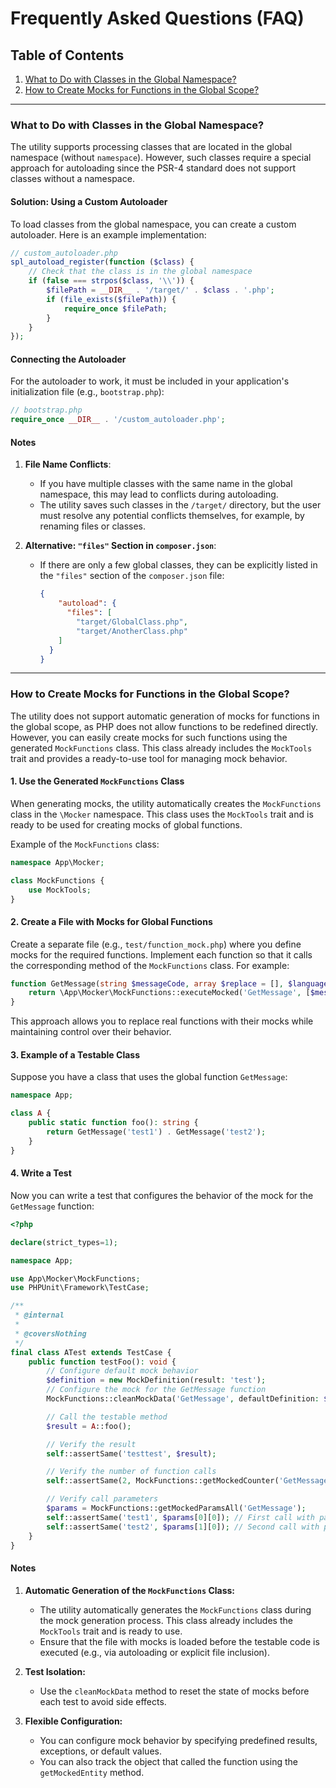 # Frequently Asked Questions (FAQ)

## Table of Contents

1. [What to Do with Classes in the Global Namespace?](#what-to-do-with-classes-in-the-global-namespace)
2. [How to Create Mocks for Functions in the Global Scope?](#how-to-create-mocks-for-functions-in-the-global-scope)

---

### What to Do with Classes in the Global Namespace?

The utility supports processing classes that are located in the global namespace (without `namespace`). However, such
classes require a special approach for autoloading since the PSR-4 standard does not support classes without a
namespace.

#### Solution: Using a Custom Autoloader

To load classes from the global namespace, you can create a custom autoloader. Here is an example implementation:

```php
// custom_autoloader.php
spl_autoload_register(function ($class) {
    // Check that the class is in the global namespace
    if (false === strpos($class, '\\')) {
        $filePath = __DIR__ . '/target/' . $class . '.php';
        if (file_exists($filePath)) {
            require_once $filePath;
        }
    }
});
```

#### Connecting the Autoloader

For the autoloader to work, it must be included in your application's initialization file (e.g., `bootstrap.php`):

```php
// bootstrap.php
require_once __DIR__ . '/custom_autoloader.php';
```

#### Notes

1. **File Name Conflicts**:
    - If you have multiple classes with the same name in the global namespace, this may lead to conflicts during
      autoloading.
    - The utility saves such classes in the `/target/` directory, but the user must resolve any potential conflicts
      themselves, for example, by renaming files or classes.

2. **Alternative: `"files"` Section in `composer.json`**:
    - If there are only a few global classes, they can be explicitly listed in the `"files"` section of
      the `composer.json` file:
      ```json
      {
          "autoload": {
            "files": [
              "target/GlobalClass.php",
              "target/AnotherClass.php"
          ]
        }
      }
      ```

---

### **How to Create Mocks for Functions in the Global Scope?**

The utility does not support automatic generation of mocks for functions in the global scope, as PHP does not allow
functions to be redefined directly. However, you can easily create mocks for such functions using the
generated `MockFunctions` class. This class already includes the `MockTools` trait and provides a ready-to-use tool for
managing mock behavior.

#### 1. Use the Generated `MockFunctions` Class

When generating mocks, the utility automatically creates the `MockFunctions` class in the `\Mocker` namespace. This
class uses the `MockTools` trait and is ready to be used for creating mocks of global functions.

Example of the `MockFunctions` class:

```php
namespace App\Mocker;

class MockFunctions {
    use MockTools;
}
```

#### 2. Create a File with Mocks for Global Functions

Create a separate file (e.g., `test/function_mock.php`) where you define mocks for the required functions. Implement
each function so that it calls the corresponding method of the `MockFunctions` class. For example:

```php
function GetMessage(string $messageCode, array $replace = [], $language = null): string {
    return \App\Mocker\MockFunctions::executeMocked('GetMessage', [$messageCode, $replace, $language]);
}
```

This approach allows you to replace real functions with their mocks while maintaining control over their behavior.

#### 3. Example of a Testable Class

Suppose you have a class that uses the global function `GetMessage`:

```php
namespace App;

class A {
    public static function foo(): string {
        return GetMessage('test1') . GetMessage('test2');
    }
}
```

#### 4. Write a Test

Now you can write a test that configures the behavior of the mock for the `GetMessage` function:

```php
<?php

declare(strict_types=1);

namespace App;

use App\Mocker\MockFunctions;
use PHPUnit\Framework\TestCase;

/**
 * @internal
 *
 * @coversNothing
 */
final class ATest extends TestCase {
    public function testFoo(): void {
        // Configure default mock behavior
        $definition = new MockDefinition(result: 'test');
        // Configure the mock for the GetMessage function
        MockFunctions::cleanMockData('GetMessage', defaultDefinition: $definition);

        // Call the testable method
        $result = A::foo();

        // Verify the result
        self::assertSame('testtest', $result);

        // Verify the number of function calls
        self::assertSame(2, MockFunctions::getMockedCounter('GetMessage'));

        // Verify call parameters
        $params = MockFunctions::getMockedParamsAll('GetMessage');
        self::assertSame('test1', $params[0][0]); // First call with parameter 'test1'
        self::assertSame('test2', $params[1][0]); // Second call with parameter 'test2'
    }
}
```

#### Notes

1. **Automatic Generation of the `MockFunctions` Class:**
    - The utility automatically generates the `MockFunctions` class during the mock generation process. This class
      already includes the `MockTools` trait and is ready to use.
    - Ensure that the file with mocks is loaded before the testable code is executed (e.g., via autoloading or explicit
      file inclusion).

2. **Test Isolation:**
    - Use the `cleanMockData` method to reset the state of mocks before each test to avoid side effects.

3. **Flexible Configuration:**
    - You can configure mock behavior by specifying predefined results, exceptions, or default values.
    - You can also track the object that called the function using the `getMockedEntity` method.

